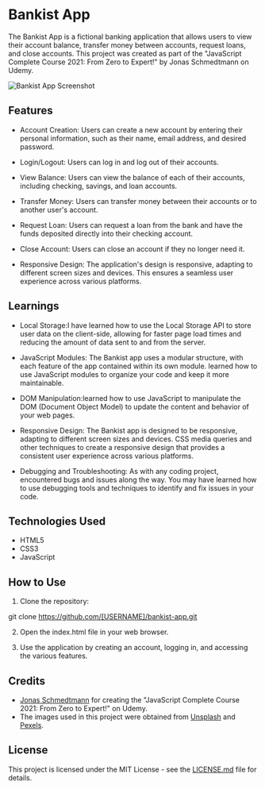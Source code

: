 # Bankist App

The Bankist App is a fictional banking application that allows users to view their account balance, transfer money between accounts, request loans, and close accounts. This project was created as part of the "JavaScript Complete Course 2021: From Zero to Expert!" by Jonas Schmedtmann on Udemy.

![Bankist App Screenshot](./img/bankist-screenshot.png)

## Features

- Account Creation: Users can create a new account by entering their personal information, such as their name, email address, and desired password.

- Login/Logout: Users can log in and log out of their accounts.

- View Balance: Users can view the balance of each of their accounts, including checking, savings, and loan accounts.

- Transfer Money: Users can transfer money between their accounts or to another user's account.

- Request Loan: Users can request a loan from the bank and have the funds deposited directly into their checking account.

- Close Account: Users can close an account if they no longer need it.

- Responsive Design: The application's design is responsive, adapting to different screen sizes and devices. This ensures a seamless user experience across various platforms.

## Learnings 
 - Local Storage:I have learned how to use the Local Storage API to store user data on the client-side, allowing for faster page load times and reducing the amount of data sent to and from the server.


- JavaScript Modules: The Bankist app uses a modular structure, with each feature of the app contained within its own module. learned how to use JavaScript modules to organize your code and keep it more maintainable.

- DOM Manipulation:learned how to use JavaScript to manipulate the DOM (Document Object Model) to update the content and behavior of your web pages.

 - Responsive Design: The Bankist app is designed to be responsive, adapting to different screen sizes and devices. CSS media queries and other techniques to create a responsive design that provides a consistent user experience across various platforms.

 - Debugging and Troubleshooting: As with any coding project,  encountered bugs and issues along the way. You may have learned how to use debugging tools and techniques to identify and fix issues in your code.
## Technologies Used

- HTML5
- CSS3
- JavaScript

## How to Use

1. Clone the repository:

git clone https://github.com/[USERNAME]/bankist-app.git


2. Open the index.html file in your web browser.

3. Use the application by creating an account, logging in, and accessing the various features.

## Credits

- [Jonas Schmedtmann](https://codingheroes.io/) for creating the "JavaScript Complete Course 2021: From Zero to Expert!" on Udemy.
- The images used in this project were obtained from [Unsplash](https://unsplash.com/) and [Pexels](https://www.pexels.com/).

## License

This project is licensed under the MIT License - see the [LICENSE.md](./LICENSE.md) file for details.
